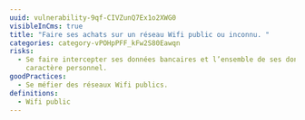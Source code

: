 ```yaml
---
uuid: vulnerability-9qf-CIVZunQ7Ex1o2XWG0
visibleInCms: true
title: "Faire ses achats sur un réseau Wifi public ou inconnu. "
categories: category-vPOHpPFF_kFw2S80Eawqn
risks:
  - Se faire intercepter ses données bancaires et l’ensemble de ses données à
    caractère personnel.
goodPractices:
  - Se méfier des réseaux Wifi publics.
definitions:
  - Wifi public
---
```

